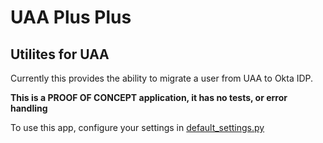# UAA Plus Plus
## Utilites for UAA

Currently this provides the ability to migrate a user from UAA to Okta IDP.

**This is a PROOF OF CONCEPT application, it has no tests, or error handling**

To use this app, configure your settings in [default_settings.py](uaapp/default_settings.py)
